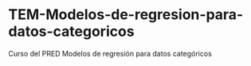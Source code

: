 # TEM-Modelos-de-regresion-para-datos-categoricos
Curso del PRED Modelos de regresión para datos categóricos
